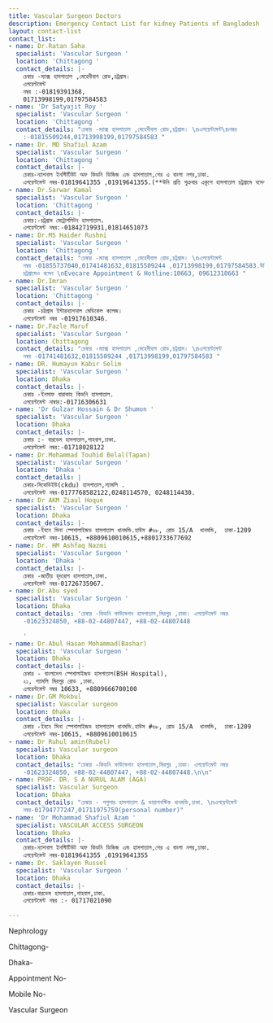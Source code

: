```yaml
---
title: Vascular Surgeon Doctors
description: Emergency Contact List for kidney Patients of Bangladesh
layout: contact-list
contact_list:
- name: Dr.Ratan Saha
  specialist: 'Vascular Surgeon '
  location: 'Chittagong '
  contact_details: |-
    চেম্বার -ম্যাক্স হাসপাতাল ,মেহেদীবাগ রোড,চট্রগ্রাম।
    এপয়েন্টমেন্ট
    নম্বর :-01819391368,
    01713998199,01797584583
- name: 'Dr Satyajit Roy '
  specialist: 'Vascular Surgeon '
  location: 'Chittagong '
  contact_details: "চেম্বার -ম্যাক্স হাসপাতাল ,মেহেদীবাগ রোড,চট্রগ্রাম। \nএপয়েন্টমেন্ট\nনম্বর
    :-01815509244,01713998199,01797584583 "
- name: Dr. MD Shafiul Azam
  specialist: 'Vascular Surgeon '
  location: 'Chittagong '
  contact_details: |-
    চেম্বার-ন্যাশনাল ইনস্টিটিউট অফ কিডনি ডিজিজ এন্ড হাসপাতাল,শের এ বাংলা নগর,ঢাকা.
    এপয়েন্টমেন্ট নম্বর-01819641355 ,01919641355.(**উনি প্রতি শুক্রবার একুশে হাসপাতাল চট্রগ্রামে বসেন)
- name: Dr.Sarwar Kamal
  specialist: 'Vascular Surgeon '
  location: 'Chittagong '
  contact_details: |-
    চেম্বার:-চট্রগ্রাম মেট্রোপলিটন হাসপাতাল.
    এপয়েন্টমেন্ট নম্বর:-01842719931,01814651073
- name: Dr.MS Haider Rushni
  specialist: 'Vascular Surgeon '
  location: 'Chittagong '
  contact_details: "চেম্বার -ম্যাক্স হাসপাতাল ,মেহেদীবাগ রোড,চট্রগ্রাম। \nএপয়েন্টমেন্ট
    নম্বর -01855737040,01741481632,01815509244 ,01713998199,01797584583.উনি এভারকেয়ার
    চট্রগ্রামেও বসেন \nEvecare Appointment & Hotline:10663, 09612310663 "
- name: Dr.Imran
  specialist: 'Vascular Surgeon '
  location: 'Chittagong '
  contact_details: |-
    চেম্বার -চট্টগ্রাম ইন্টারন্যাশনাল মেডিকেল কলেজ।
    এপয়েন্টমেন্ট নম্বর -01917610346.
- name: Dr.Fazle Maruf
  specialist: 'Vascular Surgeon '
  location: Chittagong
  contact_details: "চেম্বার -ম্যাক্স হাসপাতাল ,মেহেদীবাগ রোড,চট্রগ্রাম। \nএপয়েন্টমেন্ট
    নম্বর -01741481632,01815509244 ,01713998199,01797584583 "
- name: DR. Humayun Kabir Selim
  specialist: 'Vascular Surgeon '
  location: Dhaka
  contact_details: |-
    চেম্বার -ইনসাফ বারাকাহ কিডনি হাসপাতাল.
    এপয়েন্টমেন্ট নাম্বার:-01716306631
- name: 'Dr Gulzar Hossain & Dr Shumon '
  specialist: 'Vascular Surgeon '
  location: Dhaka
  contact_details: |-
    চেম্বার :- বারডেম হাসপাতাল,শাহবাগ,ঢাকা.
    এপয়েন্টমেন্ট নম্বর:-01718028122
- name: Dr.Mohammad Touhid Belal(Tapan)
  specialist: 'Vascular Surgeon '
  location: 'Dhaka '
  contact_details: |
    চেম্বার-সিকেডিইউ(ckdu) হাসপাতাল,শ্যামলি .
    এপয়েন্টমেন্ট নম্বর-0177768582122,0248114570, 0248114430.
- name: Dr AKM Ziaul Hoque
  specialist: 'Vascular Surgeon '
  location: Dhaka
  contact_details: |-
    চেম্বার -ইবনে সিনা স্পেশালাইজড হাসপাতাল ধানমন্ডি.হাউস #৬৮, রোড 15/A  ধানমন্ডি,  ঢাকা-1209
    এপয়েন্টমেন্ট নম্বর-10615, +8809610010615,+8801733677692
- name: Dr. HM Ashfaq Nazmi
  specialist: 'Vascular Surgeon '
  location: 'Dhaka '
  contact_details: |-
    চেম্বার -জাতীয় হৃদরোগ হাসপাতাল,ঢাকা.
    এপয়েন্টমেন্ট নম্বর-01726735967.
- name: Dr.Abu syed
  specialist: 'Vascular Surgeon '
  location: Dhaka
  contact_details: 'চেম্বার -কিডনি ফাউন্ডেশন হাসপাতাল,মিরপুর ,ঢাকা। এপয়েন্টমেন্ট নম্বর
    -01623324850, +88-02-44807447, +88-02-44807448

    '
- name: Dr.Abul Hasan Mohammad(Bashar)
  specialist: 'Vascular Surgeon '
  location: Dhaka
  contact_details: |-
    চেম্বার - বাংলাদেশ স্পেশালাইজড হাসপাতাল(BSH Hospital),
    ২১, শ্যামলি মিরপুর রোড ,ঢাকা.
    এপয়েন্টমেন্ট নম্বর 10633, +8809666700100
- name: Dr.GM Mokbul
  specialist: Vascular surgeon
  location: Dhaka
  contact_details: |-
    চেম্বার -ইবনে সিনা স্পেশালাইজড হাসপাতাল ধানমন্ডি.হাউস #৬৮, রোড 15/A  ধানমন্ডি,  ঢাকা-1209
    এপয়েন্টমেন্ট নম্বর-10615, +8809610010615
- name: Dr Ruhul amin(Rubel)
  specialist: Vascular surgeon
  location: Dhaka
  contact_details: "চেম্বার -কিডনি ফাউন্ডেশন হাসপাতাল,মিরপুর ,ঢাকা। এপয়েন্টমেন্ট নম্বর
    -01623324850, +88-02-44807447, +88-02-44807448.\n\n"
- name: PROF. DR. S A NURUL ALAM (AGA)
  specialist: Vascular Surgeon
  location: Dhaka
  contact_details: "চেম্বার - পপুলার হাসপাতাল & ডায়াগনস্টিক ধানমন্ডি,ঢাকা. \nএপয়েন্টমেন্ট
    নম্বর-01794777247,01711975759(personal number)"
- name: 'Dr Mohammad Shafiul Azam '
  specialist: VASCULAR ACCESS SURGEON
  location: Dhaka
  contact_details: |-
    চেম্বার-ন্যাশনাল ইনস্টিটিউট অফ কিডনি ডিজিজ এন্ড হাসপাতাল,শের এ বাংলা নগর,ঢাকা.
    এপয়েন্টমেন্ট নম্বর-01819641355 ,01919641355
- name: Dr. Saklayen Russel
  specialist: 'Vascular Surgeon '
  location: Dhaka
  contact_details: |-
    চেম্বার-বারডেম হাসপাতাল,শাহবাগ,ঢাকা.
    এপয়েন্টমেন্ট নম্বর :- 01717021090

---
```

Nephrology

Chittagong-

Dhaka-

Appointment No-

Mobile No-

Vascular Surgeon